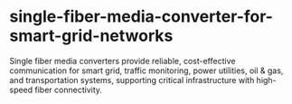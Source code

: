 # single-fiber-media-converter-for-smart-grid-networks
Single fiber media converters provide reliable, cost-effective communication for smart grid, traffic monitoring, power utilities, oil &amp; gas, and transportation systems, supporting critical infrastructure with high-speed fiber connectivity.
